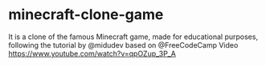 # minecraft-clone-game
It is a clone of the famous Minecraft game, made for educational purposes, following the tutorial by @midudev based on @FreeCodeCamp Video  https://www.youtube.com/watch?v=qpOZup_3P_A
